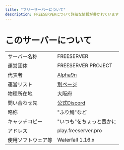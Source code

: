 ```yaml
---
title: "フリーサーバーについて"
description: FREESERVERについて詳細な情報が書かれています
---
```


# このサーバーについて
|                    |                                           |
| ------------------ | ----------------------------------------- |
| サーバー名称       | FREESERVER                                |
| 運営団体           | FREESERVER PROJECT                        |
| 代表者             | [Alpha9n](/admins/alphakun)                  |
| 運営リスト         | [別ページ](/admins/)                        |
| 物理所在地         | 大阪府                                    |
| 問い合わせ先       | [公式Discord](https://discord.gg/WudKwEj) |
| 略称               | "ふり鯖"など                              |
| キャッチコピー     | "いつも"をちょっと豊かに                  |
| アドレス           | play.freeserver.pro                       |
| 使用ソフトウェア等 | Waterfall 1.16.x                          |
